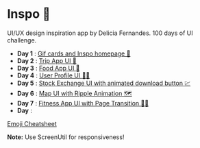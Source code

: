 # Inspo :iphone:

UI/UX design inspiration app by Delicia Fernandes.
100 days of UI challenge.

* **Day 1** : [Gif cards and Inspo homepage 🥰](lib/UI_Screens/Day1)
* **Day 2** : [Trip App UI 🌁](lib/UI_Screens/Day2)
* **Day 3** : [Food App UI 🍕](lib/UI_Screens/Day3)
* **Day 4** : [User Profile UI :woman_technologist:](lib/UI_Screens/Day4)
* **Day 5** : [Stock Exchange UI with animated download button 💹](lib/UI_Screens/Day5)
* **Day 6** : [Map UI with Ripple Animation 🗺️](lib/UI_Screens/Day6)
* **Day 7** : [Fitness App UI with Page Transition :running_woman:](lib/UI_Screens/Day7)
* **Day** : [](lib/UI_Screens/Day)

[Emoji Cheatsheet](https://github.com/ikatyang/emoji-cheat-sheet/blob/master/README.md)

**Note:** Use ScreenUtil for responsiveness!